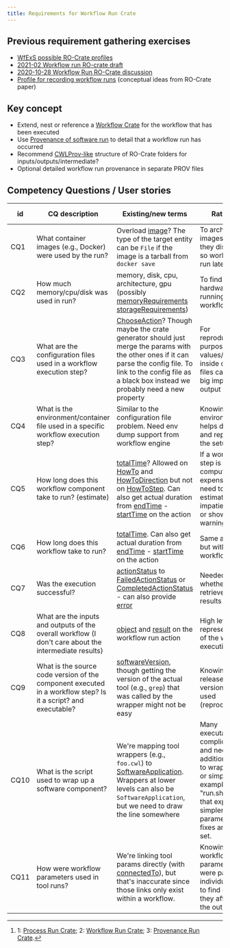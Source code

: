 ```yaml
---
title: Requirements for Workflow Run Crate
---
```


## Previous requirement gathering exercises

- [WfExS possible RO-Crate profiles](https://docs.google.com/document/d/1ALo0yQITwrzvmRPGzNqdG3zstr0XZ1FSliBjU2CNNwY/edit)
- [2021-02 Workflow run RO-crate draft](https://docs.google.com/document/d/1joew-17-C53xbi7xWdc-VWSMSrikA84J2wvy2Zv9Zvc/edit#)
- [2020-10-28 Workflow Run RO-Crate discussion](https://docs.google.com/document/d/1E02lUmHBBDrXi0JsQ9FZd4rXecl3XNfoGJuMfuQ2X2M/edit)
- [Profile for recording workflow runs](https://www.researchobject.org/2021-packaging-research-artefacts-with-ro-crate/manuscript.html#profile-for-recording-workflow-runs) (conceptual ideas from RO-Crate paper)

## Key concept

- Extend, nest or reference a [Workflow Crate](https://w3id.org/workflowhub/workflow-ro-crate/) for the workflow that has been executed
- Use [Provenance of software run](https://www.researchobject.org/ro-crate/1.1/provenance.html) to detail that a workflow run has occurred
- Recommend [CWLProv-like](https://w3id.org/cwl/prov/0.6.0) structure of RO-Crate folders for inputs/outputs/intermediate?
- Optional detailed workflow run provenance in separate PROV files

## Competency Questions / User stories

id | CQ description | Existing/new terms | Rationale | Profile[^1] | Issue # |
 | -- | -- | -- | -- | -- | -- |
 CQ1 | What container images (e.g., Docker) were used by the run? | Overload [image](http://schema.org/image)? The type of the target entity can be `File` if the image is a tarball from `docker save` | To archive images before they disappear so workflow can run later in time | 1, 3 | [9](https://github.com/ResearchObject/workflow-run-crate/issues/9) |
 CQ2 | How much memory/cpu/disk was used in run? | memory, disk, cpu, architecture, gpu  (possibly [memoryRequirements](http://schema.org/memoryRequirements) [storageRequirements](http://schema.org/storageRequirements)) | To find the right hardware for running workflow | 1, 2, 3 | [10](https://github.com/ResearchObject/workflow-run-crate/issues/10) |
 CQ3 | What are the configuration files used in a workflow execution step? | [ChooseAction](http://schema.org/ChooseAction)? Though maybe the crate generator should just merge the params with the other ones if it can parse the config file. To link to the config file as a black box instead we probably need a new property |For reproducibility purposes, the values/settings inside config files can have big impact on output | 1, 3 | [~~11~~](https://github.com/ResearchObject/workflow-run-crate/issues/11) |
 CQ4 | What is the environment/container file used in a specific workflow execution step? | Similar to the configuration file problem. Need env dump support from workflow engine | Knowing the environment helps debugging and reproducing the setup | 1, 3 | [12](https://github.com/ResearchObject/workflow-run-crate/issues/12) |
 CQ5 | How long does this workflow component take to run? (estimate) | [totalTime](http://schema.org/totalTime)? Allowed on [HowTo](http://schema.org/HowTo) and [HowToDirection](http://schema.org/HowToDirection) but not on [HowToStep](http://schema.org/HowToStep). Can also get actual duration from [endTime](http://schema.org/endTime) - [startTime](http://schema.org/startTime) on the action | If a workflow step is computationally expensive, I may need to get an estimate for impatient users, or show a warning | 1, 3 | [~~13~~](https://github.com/ResearchObject/workflow-run-crate/issues/13) |
 CQ6 | How long does this workflow take to run? | [totalTime](http://schema.org/totalTime). Can also get actual duration from [endTime](http://schema.org/endTime) - [startTime](http://schema.org/startTime) on the action | Same as CQ5, but with the full workflow | 2, 3 | [~~14~~](https://github.com/ResearchObject/workflow-run-crate/issues/14) |
 CQ7 | Was the execution successful? | [actionStatus](http://schema.org/actionStatus) to [FailedActionStatus](http://schema.org/FailedActionStatus) or [CompletedActionStatus](http://schema.org/CompletedActionStatus) - can also provide [error](http://schema.org/error) | Needed to know whether or not retrieve the results | 1, 2, 3 | [~~15~~](https://github.com/ResearchObject/workflow-run-crate/issues/15) |
 CQ8 | What are the inputs and outputs of the overall workflow (I don't care about the intermediate results) | [object](http://schema.org/object) and [result](http://schema.org/result) on the workflow run action | High level representation of the workflow execution | 2, 3 | [~~16~~](https://github.com/ResearchObject/workflow-run-crate/issues/16) |
 CQ9 | What is the source code version of the component executed in a workflow step? Is it a script? and executable? | [softwareVersion](http://schema.org/softwareVersion), though getting the version of the actual tool (e.g., `grep`) that was called by the wrapper might not be easy | Knowing which release/software version was used (reproducibility) | 1, 3 | [~~17~~](https://github.com/ResearchObject/workflow-run-crate/issues/17) |
 CQ10 | What is the script used to wrap up a software component? | We're mapping tool wrappers (e.g., `foo.cwl`) to [SoftwareApplication](http://schema.org/SoftwareApplication). Wrappers at lower levels can also be `SoftwareApplication`, but we need to draw the line somewhere | Many executables are complicated, and need an additional script to wrap them up or simplify. For example a "run.sh" script that exposes a simpler set of parameters and fixes another set. | 3 | [18](https://github.com/ResearchObject/workflow-run-crate/issues/18) |
 CQ11 | How were workflow parameters used in tool runs? | We're linking tool params directly (with [connectedTo](http://schema.org/connectedTo)), but that's inaccurate since those links only exist within a workflow. | Knowing how workflow parameters were passed to individual tools to find out how they affected the outputs | 3 | [~~25~~](https://github.com/ResearchObject/workflow-run-crate/issues/25) |

[^1]: 1: [Process Run Crate](process_run_crate); 2: [Workflow Run Crate](workflow_run_crate); 3: [Provenance Run Crate](provenance_run_crate).
